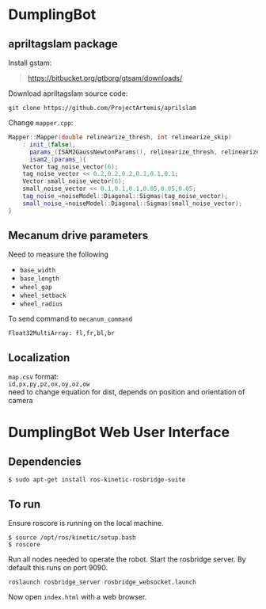 # DumplingBot

## apriltagslam package
Install gstam:  
>https://bitbucket.org/gtborg/gtsam/downloads/  

Download apriltagslam source code:
```
git clone https://github.com/ProjectArtemis/aprilslam
```
Change `mapper.cpp`:  
```C++
Mapper::Mapper(double relinearize_thresh, int relinearize_skip)
    : init_(false),
      params_(ISAM2GaussNewtonParams(), relinearize_thresh, relinearize_skip),
      isam2_(params_){
	Vector tag_noise_vector(6);
	tag_noise_vector << 0.2,0.2,0.2,0.1,0.1,0.1;
	Vector small_noise_vector(6);
	small_noise_vector << 0.1,0.1,0.1,0.05,0.05,0.05;
	tag_noise_=noiseModel::Diagonal::Sigmas(tag_noise_vector);
	small_noise_=noiseModel::Diagonal::Sigmas(small_noise_vector);
}
```

## Mecanum drive parameters
Need to measure the following
* `base_width`
* `base_length`
* `wheel_gap`
* `wheel_setback`
* `wheel_radius`

To send command to `mecanum_command`  
```
Float32MultiArray: fl,fr,bl,br
```

## Localization 
`map.csv` format:  
`id,px,py,pz,ox,oy,oz,ow`  
need to change equation for dist, depends on position and orientation of camera

# DumplingBot Web User Interface

## Dependencies
```$ sudo apt-get install ros-kinetic-rosbridge-suite```

## To run
Ensure roscore is running on the local machine.

```
$ source /opt/ros/kinetic/setup.bash
$ roscore
```

Run all nodes needed to operate the robot.
Start the rosbridge server. By default this runs on port 9090.

```
roslaunch rosbridge_server rosbridge_websocket.launch
```

Now open `index.html` with a web browser.
